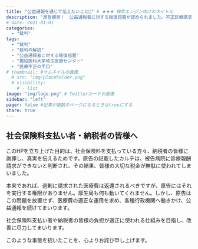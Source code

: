 ```yaml
---
title: "公益通報を通じて伝えたいこと📌" # ★★★ 検索エンジン向けのタイトル
description: "原告勝訴！　公益通報者に対する報復措置が認められました。不正診療請求、恣意的な医療、国民が収めた税金・社会保険料の無駄遣いは許さない📌" # ★★★ 検索エンジン向けの説明
# date: 2021-01-01
categories:
  - "裁判"
tags:
  - "裁判"
  - "裁判の解説"
  - "公益通報者に対する報復措置"
  - "獨協医科大学埼玉医療センター"
  - "医療不正の手口"
# thumbnail: #サムネイルの画像
  # src: "img/placeholder.png"
  # visibility:
    # - list
image: "img/logo.png" # Twitterカードの画像
sidebar: "left"
pager: false #記事が複数のページになるときはtrueにする
share: true
---
```


## 社会保険料支払い者・納税者の皆様へ 

このHPを立ち上げた目的は、社会保険料を支払っている方々、納税者の皆様に謝罪し、真実を伝えるためです。原告の記載したカルテは、被告病院に診療報酬請求ができないと判断され、その結果、皆様の大切な税金が無駄に使われてしまいました。 

<!--more-->

本来であれば、過剰に請求された医療費は返還されるべきですが、原告にはそれを実行する権限がありません。厚生局も何も動いてくれません。しかし、原告はこの問題を放置せず、医療費の適正な運用を求め、各種行政機関へ働きかけ、公益通報を続けてまいります。 

社会保険料支払い者や納税者の皆様の負担が適正に使われる仕組みを目指し、改善に尽力してまいります。 

このような事態を招いたことを、心よりお詫び申し上げます。 